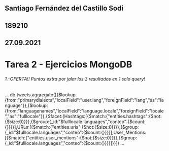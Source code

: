 ## Santiago Fernández del Castillo Sodi ##
## 189210 ##
## 27.09.2021 ##
# Tarea 2 - Ejercicios MongoDB #

###### 1.-OFERTA!! Puntos extra por jalar los 3 resultados en 1 solo query! ######
...
db.tweets.aggregate([{$lookup: {from:"primarydialects","localField":"user.lang","foreignField":"lang","as":"language"}},{$lookup:{from:"languagenames","localField":"language.locale","foreignField":"locale","as":"fulllocale"}},{$facet:{Hashtags:[{$match:{"entities.hashtags":{$not:{$size:0}}}},{$group:{_id:"$fulllocale.languages","conteo":{$count:{}}}}],URLs:[{$match:{"entities.urls":{$not:{$size:0}}}},{$group:{_id:"$fulllocale.languages","conteo":{$count:{}}}}],User_Mentions:[{$match:{"entities.user_mentions":{$not:{$size:0}}}},{$group:{_id:"$fulllocale.languages","conteo":{$count:{}}}}]}}])
...
